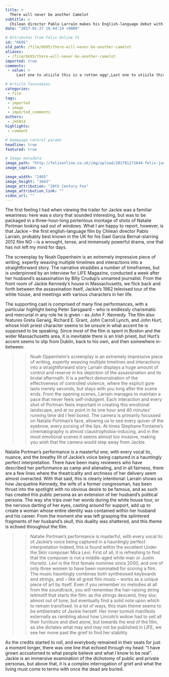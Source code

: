 ```yaml
---
title: >
  There will never be another Camelot
subtitle: >
  Chilean director Pablo Larraín makes his English-language debut with Jackie, a simmering biopic of first lady Jackie Kennedy, played masterfully by Natalie Portman, in the days following her husband’s assassination
date: "2017-01-27 16:44:19 +0000"

# Attributes from Felix Online V1
id: "6695"
old_path: /film/6695/there-will-never-be-another-camelot
aliases:
 - /film/6695/there-will-never-be-another-camelot
imported: true
comments:
 - value: >
     Last one to utiizle this is a rotten egg!,Last one to utiizle this is a rotten egg!

# Article Taxonomies
categories:
 - film
tags:
 - imported
 - image
 - imported_comments
authors:
 - jm5014
highlights:
 - comment

# Homepage control params
headline: true
featured: true

# Image metadata
image_path: "http://felixonline.co.uk/img/upload/201701271644-felix-jackie-film-review.jpg"
image_caption: >

image_width: "2465"
image_height: "1643"
image_attribution: "20th Century Fox"
image_attribution_link: ""
video_url: ""
---
```


The first feeling I had when viewing the trailer for Jackie was a familiar weariness: here was a story that sounded interesting, but was to be packaged in a three-hour-long portentous montage of shots of Natalie Portman looking sad out of windows. What I am happy to report, however, is that Jackie – the first english-language film by Chilean director Pablo Larraín, probably best known in the UK for his Gael García Bernal-starring 2012 film NO – is a wrought, tense, and immensely powerful drama, one that has not left my mind for days.

The screenplay by Noah Oppenheim is an extremely impressive piece of writing, expertly weaving multiple timelines and interactions into a straightforward story. The narrative straddles a number of timeframes, but is underpinned by an interview for LIFE Magazine, conducted a week after her husband’s assassination by Billy Crudup’s unnamed journalist. From the front room of Jackie Kennedy’s house in Massachusetts, we flick back and forth between the assassination itself, Jackie’s 1962 televised tour of the white house, and meetings with various characters in her life.

The supporting cast is comprised of many fine performances, with a particular highlight being Peter Sarsgaard – who is endlessly charismatic and mercurial in any role he is given – as John F. Kennedy. The film also features Greta Gerwig, Richard E. Grant, John Carroll Lynch, and John Hurt, whose Irish priest character seems to be unsure in what accent he is supposed to be speaking. Since most of the film is spent in Boston and the wider Massachusetts area, it is inevitable there is an Irish priest, but Hurt’s accent seems to slip from Dublin, back to his own, and then somewhere in-between.
> > Noah Oppenheim’s screenplay is an extremely impressive piece of writing, expertly weaving multiple timelines and interactions into a straightforward story 
Larraín displays a huge amount of control and reserve in his depiction of the assassination and its brutal aftermath. It is a perfect demonstration of the effectiveness of controlled violence, where the explicit gore lasts merely seconds, but stays with you long after the scene ends. From the opening scenes, Larraín manages to maintain a pace that never feels self-indulgent. Each interaction and every shot of Portman feels important in creating this emotional landscape, and at no point in its one hour and 40 minutes’ running time did I feel bored. The camera is primarily focussed on Natalie Portman’s face, allowing us to see every quiver of the eyebrow, every pursing of the lips. At times Stephane Fontaine’s cinematography is almost claustrophobia-inducing, and in the most emotional scenes it seems almost too invasive, making you wish that the camera would step away from Jackie.

Natalie Portman’s performance is a masterful one, with every vocal tic, nuance, and the breathy lilt of Jackie’s voice being captured in a hauntingly perfect interpretation. There have been many reviewers who have described her performance as camp and alienating, and in all fairness, there are a few lines where the theatricality and archness of her delivery seem almost overacted. With that said, this is clearly intentional: Larraín shows us how Jacqueline Kennedy, the wife of a former congressman, has been thrust into the spotlight with no obvious desire to be famous, and as such has created this public persona as an extension of her husband’s political persona. The way she trips over her words during the white house tour, or the nervous darting of her eyes, casting around for support, add up to create a woman whose entire identity was contained within her husband and his career. From the moment she was left grasping the splintered fragments of her husband’s skull, this duality was shattered, and this theme is echoed throughout the film.
> > Natalie Portman’s performance is masterful, with every vocal tic of Jackie’s voice being captured in a hauntingly perfect interpretation
Indeed, this is found within the excellent Under the Skin composer Mica Levi. First of all, it is refreshing to find that the composer is not a middle-aged white man or Justin Hurwitz. Levi is the first female nominee since 2000, and one of only three women to have been nominated for scoring a film. The music hauntingly combines both synthesised keyboards and strings, and – like all great film music – works as a unique piece of art by itself. Even if you remember no melodies at all from the soundtrack, you will remember the hair-raising string leitmotif that starts the film: as the strings descend, they slur, almost out of tune, but eventually find a solid note upon which to remain transfixed. In a lot of ways, this main theme seems to be emblematic of Jackie herself. Her inner turmoil manifests externally as rambling about how Lincoln’s widow had to sell all their furniture and died alone, but towards the end of the film, as she dictates what may and may not be published in LIFE, we see her move past the grief to find her stability.

As the credits started to roll, and everybody remained in their seats for just a moment longer, there was one line that echoed through my head: “I have grown accustomed to what people believe and what I know to be real”. Jackie is an immersive examination of the dichotomy of public and private personas, but above that, it is a complex interrogation of grief and what the living must come to terms with once the dead are buried.
